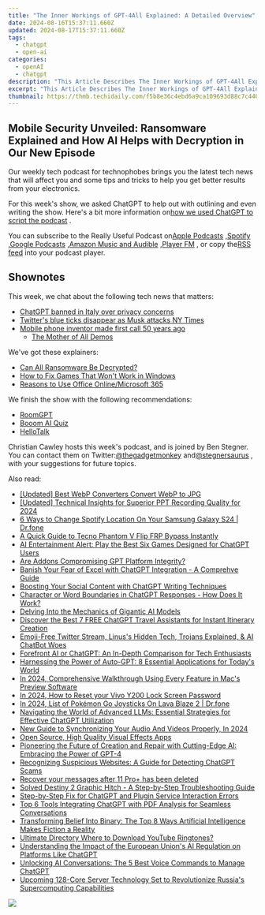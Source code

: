 ```yaml
---
title: "The Inner Workings of GPT-4All Explained: A Detailed Overview"
date: 2024-08-16T15:37:11.660Z
updated: 2024-08-17T15:37:11.660Z
tags:
  - chatgpt
  - open-ai
categories:
  - openAI
  - chatgpt
description: "This Article Describes The Inner Workings of GPT-4All Explained: A Detailed Overview"
excerpt: "This Article Describes The Inner Workings of GPT-4All Explained: A Detailed Overview"
thumbnail: https://thmb.techidaily.com/f5b8e36c4ebd6a9ca109693d88c7c440e68928a27daf3516cb90c9a543d54e11.jpeg
---
```


## Mobile Security Unveiled: Ransomware Explained and How AI Helps with Decryption in Our New Episode

 Our weekly tech podcast for technophobes brings you the latest tech news that will affect you and some tips and tricks to help you get better results from your electronics.

 For this week's show, we asked ChatGPT to help out with outlining and even writing the show. Here's a bit more information on[how we used ChatGPT to script the podcast](https://www.makeuseof.com/i-used-chatgpt-to-script-a-podcast-heres-what-happened/) .

 You can subscribe to the Really Useful Podcast on[Apple Podcasts](https://podcasts.apple.com/gb/podcast/the-really-useful-podcast/id1437847131?mt=2) ,[Spotify](https://open.spotify.com/show/283gDxLd6OTNEpRq6tN7ha) ,[Google Podcasts](https://www.google.com/podcasts?feed=aHR0cHM6Ly9hbmNob3IuZm0vcy8zMWJlNDcwL3BvZGNhc3QvcnNz) ,[Amazon Music and Audible](https://music.amazon.co.uk/podcasts/20ab73d4-5da2-46c7-a17f-dc6eb39bdb48/The-Really-Useful-Podcast) ,[Player FM](https://player.fm/series/the-really-useful-podcast-2491856) , or copy the[RSS feed](https://feeds.transistor.fm/the-really-useful-podcast) into your podcast player.

## Shownotes

This week, we chat about the following tech news that matters:

* [ChatGPT banned in Italy over privacy concerns](https://www.bbc.co.uk/news/technology-65139406)
* [Twitter's blue ticks disappear as Musk attacks NY Times](https://www.bbc.co.uk/news/technology-65156216)
* [Mobile phone inventor made first call 50 years ago](https://www.bbc.co.uk/news/technology-65112048)  
  * [The Mother of All Demos](https://www.youtube.com/watch?v=B6rKUf9DWRI)

We've got these explainers:

* [Can All Ransomware Be Decrypted?](https://www.makeuseof.com/can-all-ransomware-be-decrypted/)
* [How to Fix Games That Won't Work in Windows](https://www.makeuseof.com/fix-games-not-working-windows/)
* [Reasons to Use Office Online/Microsoft 365](https://www.makeuseof.com/tag/dont-pay-word-5-reasons-use-office-online/)

We finish the show with the following recommendations:

* [RoomGPT](http://https://www.roomgpt.io/)
* [Booom AI Quiz](https://booom.ai/)
* [HelloTalk](https://www.hellotalk.com/?lang=en)

 Christian Cawley hosts this week's podcast, and is joined by Ben Stegner. You can contact them on Twitter:[@thegadgetmonkey](https://twitter.com/thegadgetmonkey) and[@stegnersaurus](https://twitter.com/stegnersaurus) , with your suggestions for future topics.


<ins class="adsbygoogle"
     style="display:block"
     data-ad-format="autorelaxed"
     data-ad-client="ca-pub-7571918770474297"
     data-ad-slot="1223367746"></ins>



<ins class="adsbygoogle"
     style="display:block"
     data-ad-client="ca-pub-7571918770474297"
     data-ad-slot="8358498916"
     data-ad-format="auto"
     data-full-width-responsive="true"></ins>

<span class="atpl-alsoreadstyle">Also read:</span>
<div><ul>
<li><a href="https://extra-tips.techidaily.com/updated-best-webp-converters-convert-webp-to-jpg/"><u>[Updated] Best WebP Converters  Convert WebP to JPG</u></a></li>
<li><a href="https://screen-mirroring-recording.techidaily.com/updated-technical-insights-for-superior-ppt-recording-quality-for-2024/"><u>[Updated] Technical Insights for Superior PPT Recording Quality for 2024</u></a></li>
<li><a href="https://location-fake.techidaily.com/6-ways-to-change-spotify-location-on-your-samsung-galaxy-s24-drfone-by-drfone-virtual-android/"><u>6 Ways to Change Spotify Location On Your Samsung Galaxy S24 | Dr.fone</u></a></li>
<li><a href="https://bypass-frp.techidaily.com/a-quick-guide-to-tecno-phantom-v-flip-frp-bypass-instantly-by-drfone-android/"><u>A Quick Guide to Tecno Phantom V Flip FRP Bypass Instantly</u></a></li>
<li><a href="https://tech-revival.techidaily.com/ai-entertainment-alert-play-the-best-six-games-designed-for-chatgpt-users/"><u>AI Entertainment Alert: Play the Best Six Games Designed for ChatGPT Users</u></a></li>
<li><a href="https://tech-revival.techidaily.com/are-addons-compromising-gpt-platform-integrity/"><u>Are Addons Compromising GPT Platform Integrity?</u></a></li>
<li><a href="https://tech-revival.techidaily.com/banish-your-fear-of-excel-with-chatgpt-integration-a-comprehve-guide/"><u>Banish Your Fear of Excel with ChatGPT Integration - A Comprehve Guide</u></a></li>
<li><a href="https://tech-revival.techidaily.com/boosting-your-social-content-with-chatgpt-writing-techniques/"><u>Boosting Your Social Content with ChatGPT Writing Techniques</u></a></li>
<li><a href="https://tech-revival.techidaily.com/character-or-word-boundaries-in-chatgpt-responses-how-does-it-work/"><u>Character or Word Boundaries in ChatGPT Responses - How Does It Work?</u></a></li>
<li><a href="https://tech-revival.techidaily.com/delving-into-the-mechanics-of-gigantic-ai-models/"><u>Delving Into the Mechanics of Gigantic AI Models</u></a></li>
<li><a href="https://tech-revival.techidaily.com/discover-the-best-7-free-chatgpt-travel-assistants-for-instant-itinerary-creation/"><u>Discover the Best 7 FREE ChatGPT Travel Assistants for Instant Itinerary Creation</u></a></li>
<li><a href="https://tech-revival.techidaily.com/emoji-free-twitter-stream-linuss-hidden-tech-trojans-explained-and-ai-chatbot-woes/"><u>Emoji-Free Twitter Stream, Linus's Hidden Tech, Trojans Explained, & AI ChatBot Woes</u></a></li>
<li><a href="https://tech-revival.techidaily.com/forefront-ai-or-chatgpt-an-in-depth-comparison-for-tech-enthusiasts/"><u>Forefront AI or ChatGPT: An In-Depth Comparison for Tech Enthusiasts</u></a></li>
<li><a href="https://tech-revival.techidaily.com/harnessing-the-power-of-auto-gpt-8-essential-applications-for-todays-world/"><u>Harnessing the Power of Auto-GPT: 8 Essential Applications for Today's World</u></a></li>
<li><a href="https://extra-resources.techidaily.com/in-2024-comprehensive-walkthrough-using-every-feature-in-macs-preview-software/"><u>In 2024, Comprehensive Walkthrough  Using Every Feature in Mac's Preview Software</u></a></li>
<li><a href="https://android-unlock.techidaily.com/in-2024-how-to-reset-your-vivo-y200-lock-screen-password-by-drfone-android/"><u>In 2024, How to Reset your Vivo Y200 Lock Screen Password</u></a></li>
<li><a href="https://android-pokemon-go.techidaily.com/in-2024-list-of-pokemon-go-joysticks-on-lava-blaze-2-drfone-by-drfone-virtual-android/"><u>In 2024, List of Pokémon Go Joysticks On Lava Blaze 2 | Dr.fone</u></a></li>
<li><a href="https://tech-revival.techidaily.com/navigating-the-world-of-advanced-llms-essential-strategies-for-effective-chatgpt-utilization/"><u>Navigating the World of Advanced LLMs: Essential Strategies for Effective ChatGPT Utilization</u></a></li>
<li><a href="https://ai-editing-video.techidaily.com/new-guide-to-synchronizing-your-audio-and-videos-properly-in-2024/"><u>New Guide to Synchronizing Your Audio And Videos Properly, In 2024</u></a></li>
<li><a href="https://tech-revival.techidaily.com/open-source-high-quality-visual-effects-apps/"><u>Open Source, High Quality Visual Effects Apps</u></a></li>
<li><a href="https://tech-revival.techidaily.com/pioneering-the-future-of-creation-and-repair-with-cutting-edge-ai-embracing-the-power-of-gpt-4/"><u>Pioneering the Future of Creation and Repair with Cutting-Edge AI: Embracing the Power of GPT-4</u></a></li>
<li><a href="https://tech-revival.techidaily.com/recognizing-suspicious-websites-a-guide-for-detecting-chatgpt-scams/"><u>Recognizing Suspicious Websites: A Guide for Detecting ChatGPT Scams</u></a></li>
<li><a href="https://review-topics.techidaily.com/recover-your-messages-after-11-proplus-has-been-deleted-by-fonelab-android-recover-messages/"><u>Recover your messages after 11 Pro+ has been deleted</u></a></li>
<li><a href="https://win-solutions.techidaily.com/solved-destiny-2-graphic-hitch-a-step-by-step-troubleshooting-guide/"><u>Solved Destiny 2 Graphic Hitch - A Step-by-Step Troubleshooting Guide</u></a></li>
<li><a href="https://tech-revival.techidaily.com/step-by-step-fix-for-chatgpt-and-plugin-service-interaction-errors/"><u>Step-by-Step Fix for ChatGPT and Plugin Service Interaction Errors</u></a></li>
<li><a href="https://tech-revival.techidaily.com/top-6-tools-integrating-chatgpt-with-pdf-analysis-for-seamless-conversations/"><u>Top 6 Tools Integrating ChatGPT with PDF Analysis for Seamless Conversations</u></a></li>
<li><a href="https://tech-revival.techidaily.com/transforming-belief-into-binary-the-top-8-ways-artificial-intelligence-makes-fiction-a-reality/"><u>Transforming Belief Into Binary: The Top 8 Ways Artificial Intelligence Makes Fiction a Reality</u></a></li>
<li><a href="https://vp-tips.techidaily.com/ultimate-directory-where-to-download-youtube-ringtones/"><u>Ultimate Directory  Where to Download YouTube Ringtones?</u></a></li>
<li><a href="https://tech-revival.techidaily.com/understanding-the-impact-of-the-european-unions-ai-regulation-on-platforms-like-chatgpt/"><u>Understanding the Impact of the European Union's AI Regulation on Platforms Like ChatGPT</u></a></li>
<li><a href="https://tech-revival.techidaily.com/unlocking-ai-conversations-the-5-best-voice-commands-to-manage-chatgpt/"><u>Unlocking AI Conversations: The 5 Best Voice Commands to Manage ChatGPT</u></a></li>
<li><a href="https://tech-revival.techidaily.com/upcoming-128-core-server-technology-set-to-revolutionize-russias-supercomputing-capabilities/"><u>Upcoming 128-Core Server Technology Set to Revolutionize Russia's Supercomputing Capabilities</u></a></li>
</ul></div>

<!-- affiliate ads begin -->
<a href="https://shop.mondly.com/affiliate.php?ACCOUNT=ATISTUDI&AFFILIATE=108875&PATH=https%3A%2F%2Fwww.mondly.com%3FAFFILIATE%3D108875%26RESOURCE%3D%2BEducational%2B970x90%2B"><img src="https://secure.avangate.com/images/merchant/69c418c33ec2e1a4267fa9bb77fa1428/educational-970x90.gif" border="0"></a>
<!-- affiliate ads end -->